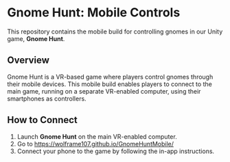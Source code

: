 # Gnome Hunt: Mobile Controls

This repository contains the mobile build for controlling gnomes in our Unity game, **Gnome Hunt**.

## Overview

Gnome Hunt is a VR-based game where players control gnomes through their mobile devices. This mobile build enables players to connect to the main game, running on a separate VR-enabled computer, using their smartphones as controllers.

## How to Connect

1. Launch **Gnome Hunt** on the main VR-enabled computer.
2. Go to https://wolframe107.github.io/GnomeHuntMobile/
3. Connect your phone to the game by following the in-app instructions.
